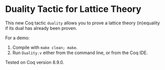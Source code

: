 # Duality Tactic for Lattice Theory
This new Coq tactic `duality` allows you to prove a lattice theory (in)equality if its dual has already been proven.

For a demo:
1. Compile with `make clean; make`.
2. Run `Duality.v` either from the command line, or from the Coq IDE.

Tested on Coq version 8.9.0.
